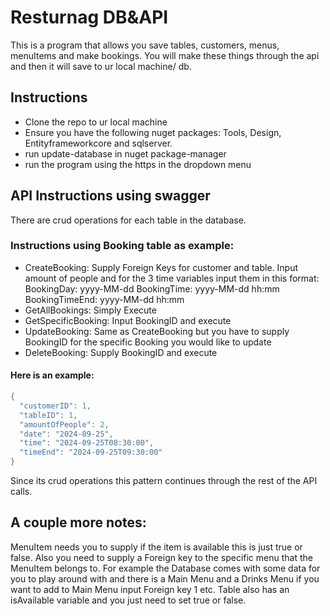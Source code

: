 # Resturnag DB&API

This is a program that allows you save tables, customers, menus, menuItems and make bookings. You will
make these things through the api and then it will save to ur local machine/ db. 

## Instructions
* Clone the repo to ur local machine
* Ensure you have the following nuget packages: Tools, Design, Entityframeworkcore and sqlserver.
* run update-database in nuget package-manager
* run the program using the https in the dropdown menu

## API Instructions using swagger
There are crud operations for each table in the database.

### Instructions using Booking table as example:
* CreateBooking: Supply Foreign Keys for customer and table. Input amount of people and for the
3 time variables input them in this format: BookingDay: yyyy-MM-dd BookingTime: yyyy-MM-dd hh:mm
BookingTimeEnd: yyyy-MM-dd hh:mm
* GetAllBookings: Simply Execute
* GetSpecificBooking: Input BookingID and execute
* UpdateBooking: Same as CreateBooking but you have to supply BookingID for the specific Booking you
would like to update
* DeleteBooking: Supply BookingID and execute
#### Here is an example: 
```csharp
{
  "customerID": 1,
  "tableID": 1,
  "amountOfPeople": 2,
  "date": "2024-09-25",
  "time": "2024-09-25T08:30:00",
  "timeEnd": "2024-09-25T09:30:00"
}
```

Since its crud operations this pattern continues through the rest of the API calls.

## A couple more notes:
MenuItem needs you to supply if the item is available this is just true or false. Also you need to
supply a Foreign key to the specific menu that the MenuItem belongs to. For example the Database comes
with some data for you to play around with and there is a Main Menu and a Drinks Menu if you want to add to Main Menu input Foreign key 1 etc. 
Table also has an isAvailable variable and you just need to set true or false.
